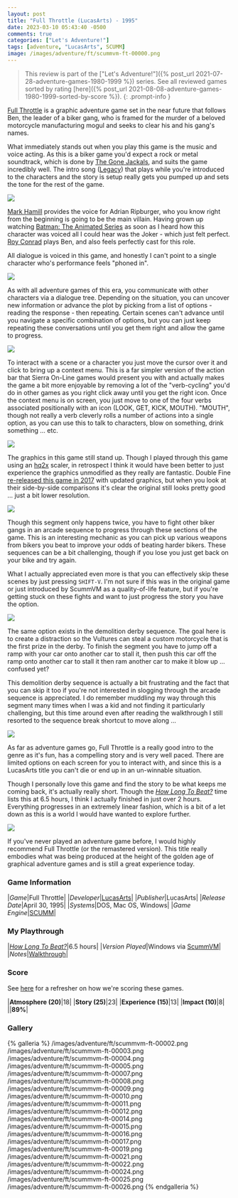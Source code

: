```yaml
---
layout: post
title: "Full Throttle (LucasArts) - 1995"
date: 2023-03-10 05:43:40 -0500
comments: true
categories: ["Let's Adventure!"]
tags: [adventure, "LucasArts", SCUMM]
image: /images/adventure/ft/scummvm-ft-00000.png
---
```

> This review is part of the ["Let's Adventure!"]({% post_url 2021-07-28-adventure-games-1980-1999 %}) series. See all reviewed games sorted by rating [here]({% post_url 2021-08-08-adventure-games-1980-1999-sorted-by-score %}).
{: .prompt-info }

[Full Throttle](https://en.wikipedia.org/wiki/Full_Throttle_(1995_video_game)) is a graphic adventure game set in the near future that follows Ben, the leader of a biker gang, who is framed for the murder of a beloved motorcycle manufacturing mogul and seeks to clear his and his gang's names.

What immediately stands out when you play this game is the music and voice acting. As this is a biker game you'd expect a rock or metal soundtrack, which is done by [The Gone Jackals](https://en.wikipedia.org/wiki/The_Gone_Jackals), and suits the game incredibly well. The intro song ([Legacy](https://youtu.be/_StDcCdtIiE?t=54)) that plays while you're introduced to the characters and the story is setup really gets you pumped up and sets the tone for the rest of the game.

![](/images/adventure/ft/scummvm-ft-00006.png)

[Mark Hamill](https://en.wikipedia.org/wiki/Mark_Hamill) provides the voice for Adrian Ripburger, who you know right from the beginning is going to be the main villain. Having grown up watching [Batman: The Animated Series](https://en.wikipedia.org/wiki/Batman:_The_Animated_Series) as soon as I heard how this character was voiced all I could hear was the Joker - which just felt perfect. [Roy Conrad](https://en.wikipedia.org/wiki/Roy_Conrad) plays Ben, and also feels perfectly cast for this role.

All dialogue is voiced in this game, and honestly I can't point to a single character who's performance feels "phoned in".

![](/images/adventure/ft/scummvm-ft-00010.png)

As with all adventure games of this era, you communicate with other characters via a dialogue tree. Depending on the situation, you can uncover new information or advance the plot by picking from a list of options - reading the response - then repeating. Certain scenes can't advance until you navigate a specific combination of options, but you can just keep repeating these conversations until you get them right and allow the game to progress.

![](/images/adventure/ft/scummvm-ft-00001.png)

To interact with a scene or a character you just move the cursor over it and click to bring up a context menu. This is a far simpler version of the action bar that Sierra On-Line games would present you with and actually makes the game a bit more enjoyable by removing a lot of the "verb-cycling" you'd do in other games as you right click away until you get the right icon. Once the context menu is on screen, you just move to one of the four verbs associated positionally with an icon (LOOK, GET, KICK, MOUTH). "MOUTH", though not really a verb cleverly rolls a number of actions into a single option, as you can use this to talk to characters, blow on something, drink something ... etc.

![](/images/adventure/ft/scummvm-ft-00018.png)

The graphics in this game still stand up. Though I played through this game using an [hq2x](https://en.wikipedia.org/wiki/Hqx) scaler, in retrospect I think it would have been better to just experience the graphics unmodified as they really are fantastic. Double Fine [re-released this game in 2017](https://www.doublefine.com/games/full-throttle-remastered) with updated graphics, but when you look at their side-by-side comparisons it's clear the original still looks pretty good ... just a bit lower resolution.

![](/images/adventure/ft/scummvm-ft-00013.png)

Though this segment only happens twice, you have to fight other biker gangs in an arcade sequence to progress through these sections of the game. This is an interesting mechanic as you can pick up various weapons from bikers you beat to improve your odds of beating harder bikers. These sequences can be a bit challenging, though if you lose you just get back on your bike and try again.

What I actually appreciated even more is that you can effectively skip these scenes by just pressing `SHIFT-V`. I'm not sure if this was in the original game or just introduced by ScummVM as a quality-of-life feature, but if you're getting stuck on these fights and want to just progress the story you have the option.

![](/images/adventure/ft/scummvm-ft-00020.png)

The same option exists in the demolition derby sequence. The goal here is to create a distraction so the Vultures can steal a custom motorcycle that is the first prize in the derby. To finish the segment you have to jump off a ramp with your car onto another car to stall it, then push this car off the ramp onto another car to stall it then ram another car to make it blow up ... confused yet?

This demolition derby sequence is actually a bit frustrating and the fact that you can skip it too if you're not interested in slogging through the arcade sequence is appreciated. I do remember muddling my way through this segment many times when I was a kid and not finding it particularly challenging, but this time around even after reading the walkthrough I still resorted to the sequence break shortcut to move along ...

![](/images/adventure/ft/scummvm-ft-00023.png)

As far as adventure games go, Full Throttle is a really good intro to the genre as it's fun, has a compelling story and is very well paced. There are limited options on each screen for you to interact with, and since this is a LucasArts title you can't die or end up in an un-winnable situation.

Though I personally love this game and find the story to be what keeps me coming back, it's actually really short. Though the [_How Long To Beat?_](https://howlongtobeat.com/game/3748) time lists this at 6.5 hours, I think I actually finished in just over 2 hours. Everything progresses in an extremely linear fashion, which is a bit of a let down as this is a world I would have wanted to explore further.

![](/images/adventure/ft/scummvm-ft-00027.png)

If you've never played an adventure game before, I would highly recommend Full Throttle (or the remastered version). This title really embodies what was being produced at the height of the golden age of graphical adventure games and is still a great experience today.

### Game Information

|*Game*|Full Throttle|
|*Developer*|[LucasArts](https://en.wikipedia.org/wiki/Sierra_Entertainment)|
|*Publisher*|LucasArts|
|*Release Date*|April 30, 1995|
|*Systems*|DOS, Mac OS, Windows|
|*Game Engine*|[SCUMM](https://wiki.scummvm.org/index.php/SCUMM)|

### My Playthrough

|*[How Long To Beat?](https://howlongtobeat.com/game/3748)*|6.5 hours|
|*Version Played*|Windows via [ScummVM](https://www.scummvm.org/)|
|*Notes*|[Walkthrough](https://www.walkthroughking.com/text/fullthrottle.aspx)|

### Score

See [here](https://www.alexbevi.com/blog/2021/07/28/adventure-games-1980-1999/#scoring) for a refresher on how we're scoring these games.

|**Atmosphere (20)**|18|
|**Story (25)**|23|
|**Experience (15)**|13|
|**Impact (10)**|8|
||**89%**|

### Gallery

{% galleria %}
/images/adventure/ft/scummvm-ft-00002.png
/images/adventure/ft/scummvm-ft-00003.png
/images/adventure/ft/scummvm-ft-00004.png
/images/adventure/ft/scummvm-ft-00005.png
/images/adventure/ft/scummvm-ft-00007.png
/images/adventure/ft/scummvm-ft-00008.png
/images/adventure/ft/scummvm-ft-00009.png
/images/adventure/ft/scummvm-ft-00010.png
/images/adventure/ft/scummvm-ft-00011.png
/images/adventure/ft/scummvm-ft-00012.png
/images/adventure/ft/scummvm-ft-00014.png
/images/adventure/ft/scummvm-ft-00015.png
/images/adventure/ft/scummvm-ft-00016.png
/images/adventure/ft/scummvm-ft-00017.png
/images/adventure/ft/scummvm-ft-00019.png
/images/adventure/ft/scummvm-ft-00021.png
/images/adventure/ft/scummvm-ft-00022.png
/images/adventure/ft/scummvm-ft-00024.png
/images/adventure/ft/scummvm-ft-00025.png
/images/adventure/ft/scummvm-ft-00026.png
{% endgalleria %}